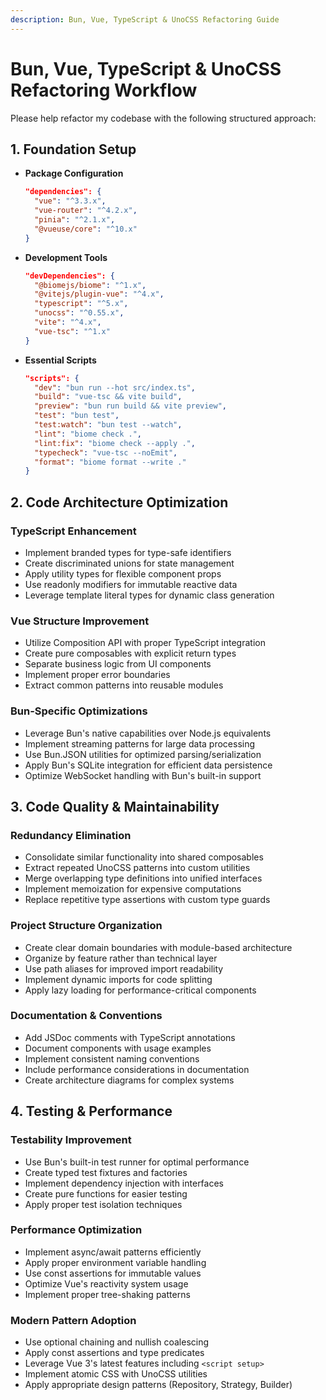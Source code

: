 ```yaml
---
description: Bun, Vue, TypeScript & UnoCSS Refactoring Guide
---
```


# Bun, Vue, TypeScript & UnoCSS Refactoring Workflow

Please help refactor my codebase with the following structured approach:

## 1. Foundation Setup

- **Package Configuration**
  ```json
  "dependencies": {
    "vue": "^3.3.x",
    "vue-router": "^4.2.x",
    "pinia": "^2.1.x",
    "@vueuse/core": "^10.x"
  }
  ```

- **Development Tools**
  ```json
  "devDependencies": {
    "@biomejs/biome": "^1.x",
    "@vitejs/plugin-vue": "^4.x",
    "typescript": "^5.x",
    "unocss": "^0.55.x",
    "vite": "^4.x",
    "vue-tsc": "^1.x"
  }
  ```

- **Essential Scripts**
  ```json
  "scripts": {
    "dev": "bun run --hot src/index.ts",
    "build": "vue-tsc && vite build",
    "preview": "bun run build && vite preview",
    "test": "bun test",
    "test:watch": "bun test --watch",
    "lint": "biome check .",
    "lint:fix": "biome check --apply .",
    "typecheck": "vue-tsc --noEmit",
    "format": "biome format --write ."
  }
  ```

## 2. Code Architecture Optimization

### TypeScript Enhancement
- Implement branded types for type-safe identifiers
- Create discriminated unions for state management
- Apply utility types for flexible component props
- Use readonly modifiers for immutable reactive data
- Leverage template literal types for dynamic class generation

### Vue Structure Improvement
- Utilize Composition API with proper TypeScript integration
- Create pure composables with explicit return types
- Separate business logic from UI components
- Implement proper error boundaries
- Extract common patterns into reusable modules

### Bun-Specific Optimizations
- Leverage Bun's native capabilities over Node.js equivalents
- Implement streaming patterns for large data processing
- Use Bun.JSON utilities for optimized parsing/serialization
- Apply Bun's SQLite integration for efficient data persistence
- Optimize WebSocket handling with Bun's built-in support

## 3. Code Quality & Maintainability

### Redundancy Elimination
- Consolidate similar functionality into shared composables
- Extract repeated UnoCSS patterns into custom utilities
- Merge overlapping type definitions into unified interfaces
- Implement memoization for expensive computations
- Replace repetitive type assertions with custom type guards

### Project Structure Organization
- Create clear domain boundaries with module-based architecture
- Organize by feature rather than technical layer
- Use path aliases for improved import readability
- Implement dynamic imports for code splitting
- Apply lazy loading for performance-critical components

### Documentation & Conventions
- Add JSDoc comments with TypeScript annotations
- Document components with usage examples
- Implement consistent naming conventions
- Include performance considerations in documentation
- Create architecture diagrams for complex systems

## 4. Testing & Performance

### Testability Improvement
- Use Bun's built-in test runner for optimal performance
- Create typed test fixtures and factories
- Implement dependency injection with interfaces
- Create pure functions for easier testing
- Apply proper test isolation techniques

### Performance Optimization
- Implement async/await patterns efficiently
- Apply proper environment variable handling
- Use const assertions for immutable values
- Optimize Vue's reactivity system usage
- Implement proper tree-shaking patterns

### Modern Pattern Adoption
- Use optional chaining and nullish coalescing
- Apply const assertions and type predicates
- Leverage Vue 3's latest features including `<script setup>`
- Implement atomic CSS with UnoCSS utilities
- Apply appropriate design patterns (Repository, Strategy, Builder)
